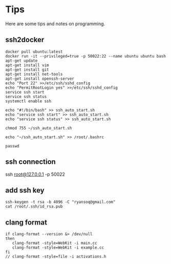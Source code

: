 # Tips
Here are some tips and notes on programming.

## ssh2docker

```bash=
docker pull ubuntu:latest
docker run -it --privileged=true -p 50022:22 --name ubuntu ubuntu bash
apt-get update
apt-get install vim	
apt-get install git	
apt-get install net-tools
apt-get install openssh-server
echo "Port 22" >>/etc/ssh/sshd_config
echo "PermitRootLogin yes" >>/etc/ssh/sshd_config
service ssh start	
service ssh status
systemctl enable ssh

echo "#!/bin/bash" >> ssh_auto_start.sh
echo "service ssh start" >> ssh_auto_start.sh
echo "service ssh status" >> ssh_auto_start.sh

chmod 755 ~/ssh_auto_start.sh

echo "~/ssh_auto_start.sh" >> /root/.bashrc

passwd
```

## ssh connection
ssh root@127.0.0.1 -p 50022

## add ssh key
```bash=
ssh-keygen -t rsa -b 4096 -C "ryansoq@gmail.com"
cat /root/.ssh/id_rsa.pub
```

## clang format
```bash=
if clang-format --version &> /dev/null
then
   clang-format -style=WebKit -i main.cc
   clang-format -style=WebKit -i example.cc
fi
// clang-format -style=file -i activations.h
```
